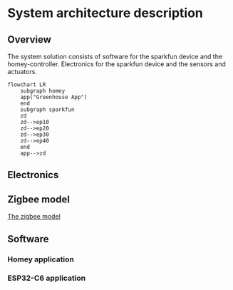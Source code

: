 # System architecture description
## Overview
The system solution consists of software for the sparkfun device and the homey-controller. Electronics for the sparkfun device and the sensors and actuators.

```mermaid
flowchart LR
    subgraph homey
    app("Greenhouse App")
    end
    subgraph sparkfun
    zd
    zd-->ep10
    zd-->ep20
    zd-->ep30
    zd-->ep40
    end
    app-->zd
```
## Electronics
## Zigbee model
[The zigbee model](zigbee.md)
## Software
### Homey application
### ESP32-C6 application
